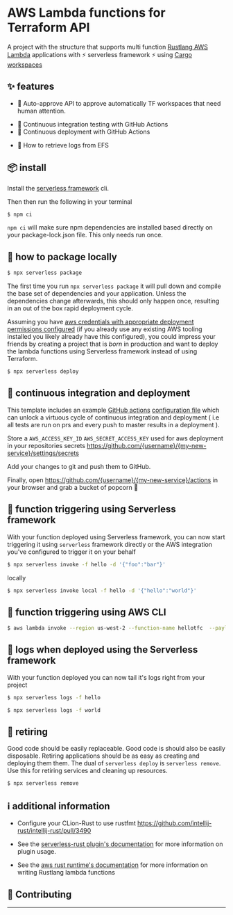 # AWS Lambda functions for Terraform API

A project with the structure that supports multi function [Rustlang AWS Lambda](https://github.com/awslabs/aws-lambda-rust-runtime/) applications with ⚡ serverless framework ⚡ using [Cargo workspaces](https://doc.rust-lang.org/1.30.0/book/second-edition/ch14-03-cargo-workspaces.html)

## ✨ features

* 🦀 Auto-approve API to approve automatically TF workspaces that need human attention.
- 🛵 Continuous integration testing with GitHub Actions
- 🚀 Continuous deployment with GitHub Actions
* 🧪 How to retrieve logs from EFS

## 📦 install

Install the [serverless framework](https://www.serverless.com/framework/docs/getting-started/) cli.

Then then run the following in your terminal
```bash
$ npm ci
```
`npm ci` will make sure npm dependencies are installed based directly on your package-lock.json file. This only needs run once.

## 🧙 how to package locally

```bash
$ npx serverless package
```
The first time you run `npx serverless package` it will pull down and compile the base set
of dependencies and your application. Unless the dependencies change afterwards,
this should only happen once, resulting in an out of the box rapid deployment
cycle.

Assuming you have [aws credentials with appropriate deployment permissions configured](https://serverless.com/framework/docs/providers/aws/guide/credentials/) (if you already use any existing AWS tooling installed you likely already have this configured), you could impress your friends by creating a project
that is _born_ in production and want to deploy the lambda functions using Serverless framework instead of using Terraform.

```bash
$ npx serverless deploy
```

## 🛵 continuous integration and deployment

This template includes an example [GitHub actions](https://travis-ci.org/) [configuration file](.github/workflows/build-push.yml) which can unlock a virtuous cycle of continuous integration and deployment
( i.e all tests are run on prs and every push to master results in a deployment ).

Store a `AWS_ACCESS_KEY_ID` `AWS_SECRET_ACCESS_KEY` used for aws deployment in your repositories secrets https://github.com/{username}/{my-new-service}/settings/secrets

Add your changes to git and push them to GitHub.

Finally, open https://github.com/{username}/{my-new-service}/actions in your browser and grab a bucket of popcorn 🍿

## 🔫 function triggering using Serverless framework
With your function deployed using Serverless framework, you can now start triggering it using `serverless` framework directly or
the AWS integration you've configured to trigger it on your behalf

```sh
$ npx serverless invoke -f hello -d '{"foo":"bar"}'
```

locally
```sh
$ npx serverless invoke local -f hello -d '{"hello":"world"}'
```
## 🔫 function triggering using AWS CLI
```sh
$ aws lambda invoke --region us-west-2 --function-name hellotfc  --payload 'eyJmb28iOiJiYXIifQo=' output.json
```

## 🔬 logs when deployed using the Serverless framework

With your function deployed you can now tail it's logs right from your project

```sh
$ npx serverless logs -f hello
```

```sh
$ npx serverless logs -f world
```

## 👴 retiring

Good code should be easily replaceable. Good code is should also be easily disposable. Retiring applications should be as easy as creating and deploying them them. The dual of `serverless deploy` is `serverless remove`. Use this for retiring services and cleaning up resources.

```bash
$ npx serverless remove
```

## ℹ️  additional information
* Configure your CLion-Rust to use rustfmt https://github.com/intellij-rust/intellij-rust/pull/3490
  
* See the [serverless-rust plugin's documentation](https://github.com/softprops/serverless-rust) for more information on plugin usage.

* See the [aws rust runtime's documentation](https://github.com/awslabs/aws-lambda-rust-runtime) for more information on writing Rustlang lambda functions

## 👯 Contributing
***